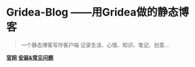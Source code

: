 # Gridea-Blog ——用Gridea做的静态博客
>一个静态博客写作客户端 记录生活、心情、知识、笔记、创意...

**[官网](https://gridea.dev/)**  **[安装&常见问题](https://gridea.dev/docs/)**
